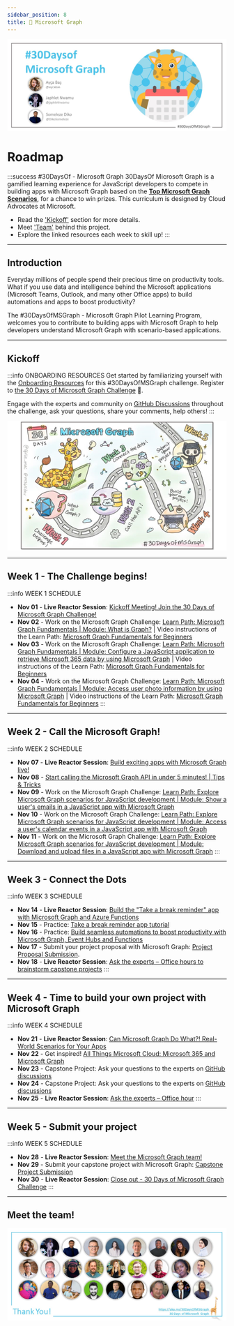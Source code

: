 ```yaml
---
sidebar_position: 8
title: 🦒 Microsoft Graph
---
```


![Banner Placeholder](./../../static/img/banners/microsoft-graph.jpg)

# Roadmap

:::success #30DaysOf - Microsoft Graph
30DaysOf Microsoft Graph is a gamified learning experience for JavaScript developers to compete in building apps with Microsoft Graph based on the [**Top Microsoft Graph Scenarios**](https://aka.ms/30DaysOfMSGraph/Scenarios), for a chance to win prizes. This curriculum is designed by Cloud Advocates at Microsoft.

* Read the ['Kickoff'](#kickoff) section for more details.
* Meet ['Team'](#meet-the-team) behind this project.
* Explore the linked resources each week to skill up!
:::

---

## Introduction 

Everyday millions of people spend their precious time on productivity tools. What if you use data and intelligence behind the Microsoft applications (Microsoft Teams, Outlook, and many other Office apps) to build automations and apps to boost productivity?   

The #30DaysOfMSGraph - Microsoft Graph Pilot Learning Program, welcomes you to contribute to building apps with Microsoft Graph to help developers understand Microsoft Graph with scenario-based applications.

---

## Kickoff

:::info ONBOARDING RESOURCES
Get started by familiarizing yourself with the [Onboarding Resources](https://aka.ms/30DaysOfMSGraph/Onboarding) for this #30DaysOfMSGraph challenge. Register to [the 30 Days of Microsoft Graph Challenge](https://aka.ms/30DaysOfMSGraph/Register) 🚀.

Engage with the experts and community on [GitHub Discussions](https://aka.ms/30DaysOfMSGraph/GitHub/Discussions) throughout the challenge, ask your questions, share your comments, help others!
:::


![Roadmap](./../../static/img/banners/microsoft-graph-roadmap.jpg)


---

## Week 1 - The Challenge begins!

:::info WEEK 1 SCHEDULE
* **Nov 01** - **Live Reactor Session**: [Kickoff Meeting! Join the 30 Days of Microsoft Graph Challenge!](https://aka.ms/30DaysOfMSGraph/Reactor/01) 
* **Nov 02** - Work on the Microsoft Graph Challenge: [Learn Path: Microsoft Graph Fundamentals | Module: What is Graph?](https://docs.microsoft.com/en-us/training/modules/msgraph-intro-overview/) | Video instructions of the Learn Path: [Microsoft Graph Fundamentals for Beginners](https://learn.microsoft.com/en-us/shows/beginners-series-to-microsoft-graph/)
* **Nov 03** - Work on the Microsoft Graph Challenge: [Learn Path: Microsoft Graph Fundamentals | Module: Configure a JavaScript application to retrieve Microsoft 365 data by using Microsoft Graph](https://docs.microsoft.com/en-us/training/modules/msgraph-javascript-app/) | Video instructions of the Learn Path: [Microsoft Graph Fundamentals for Beginners](https://learn.microsoft.com/en-us/shows/beginners-series-to-microsoft-graph/)
* **Nov 04** - Work on the Microsoft Graph Challenge: [Learn Path: Microsoft Graph Fundamentals | Module: Access user photo information by using Microsoft Graph](https://docs.microsoft.com/en-us/training/modules/msgraph-user-photo-information/) | Video instructions of the Learn Path: [Microsoft Graph Fundamentals for Beginners](https://learn.microsoft.com/en-us/shows/beginners-series-to-microsoft-graph/)
:::

---

## Week 2 - Call the Microsoft Graph!

:::info WEEK 2 SCHEDULE
* **Nov 07** - **Live Reactor Session**: [Build exciting apps with Microsoft Graph live!](https://aka.ms/30DaysOfMSGraph/Reactor/02)
* **Nov 08** - [Start calling the Microsoft Graph API in under 5 minutes! | Tips & Tricks](https://www.youtube.com/watch?v=f_3wc4UgqTI)
* **Nov 09** - Work on the Microsoft Graph Challenge: [Learn Path: Explore Microsoft Graph scenarios for JavaScript development | Module: Show a user's emails in a JavaScript app with Microsoft Graph](https://learn.microsoft.com/en-us/training/modules/msgraph-show-user-emails/)
* **Nov 10** - Work on the Microsoft Graph Challenge: [Learn Path: Explore Microsoft Graph scenarios for JavaScript development | Module: Access a user's calendar events in a JavaScript app with Microsoft Graph](https://learn.microsoft.com/en-us/training/modules/msgraph-access-user-events/)
* **Nov 11** - Work on the Microsoft Graph Challenge: [Learn Path: Explore Microsoft Graph scenarios for JavaScript development | Module: Download and upload files in a JavaScript app with Microsoft Graph](https://learn.microsoft.com/en-us/training/modules/msgraph-manage-files/)
:::

---

## Week 3 - Connect the Dots

:::info WEEK 3 SCHEDULE
* **Nov 14** - **Live Reactor Session**: [Build the "Take a break reminder" app with Microsoft Graph and Azure Functions](https://aka.ms/30DaysOfMSGraph/Reactor/03)
* **Nov 15** - Practice: [Take a break reminder app tutorial](https://aka.ms/TakeABreakReminder) 
* **Nov 16** - Practice: [Build seamless automations to boost productivity with Microsoft Graph, Event Hubs and Functions](https://dev.to/azure/build-seamless-automations-to-boost-productivity-with-microsoft-graph-azure-event-hubs-and-functions-1ho8)
* **Nov 17** - Submit your project proposal with Microsoft Graph: [Project Proposal Submission](https://aka.ms/30DaysOfMSGraph/Scenarios).
* **Nov 18** - **Live Reactor Session**: [Ask the experts – Office hours to brainstorm capstone projects](https://aka.ms/30DaysOfMSGraph/Reactor/04)
:::

---

## Week 4 - Time to build your own project with Microsoft Graph

:::info WEEK 4 SCHEDULE
* **Nov 21** - **Live Reactor Session**: [Can Microsoft Graph Do What?! Real-World Scenarios for Your Apps](https://aka.ms/30DaysOfMSGraph/Reactor/05)
* **Nov 22** - Get inspired! [All Things Microsoft Cloud: Microsoft 365 and Microsoft Graph](https://www.youtube.com/watch?v=MXq-M6qRffE)
* **Nov 23** - Capstone Project: Ask your questions to the experts on [GitHub discussions](https://aka.ms/30DaysOfMSGraph/GitHub/Discussions)
* **Nov 24** - Capstone Project: Ask your questions to the experts on [GitHub discussions](https://aka.ms/30DaysOfMSGraph/GitHub/Discussions)
* **Nov 25** - **Live Reactor Session**: [Ask the experts – Office hour](https://aka.ms/30DaysOfMSGraph/Reactor/06)
:::

---

## Week 5 - Submit your project

:::info WEEK 5 SCHEDULE 
* **Nov 28** - **Live Reactor Session**: [Meet the Microsoft Graph team!](https://aka.ms/30DaysOfMSGraph/Reactor/07)
* **Nov 29** - Submit your capstone project with Microsoft Graph: [Capstone Project Submission](https://aka.ms/30DaysOfMSGraph/GitHub/ProjectSubmission)
* **Nov 30** - **Live Reactor Session**: [Close out - 30 Days of Microsoft Graph Challenge](https://aka.ms/30DaysOfMSGraph/Reactor/08) 
:::

---

## Meet the team!

![Banner Placeholder](./../../static/img/banners/microsoft-graph-team.jpg)

